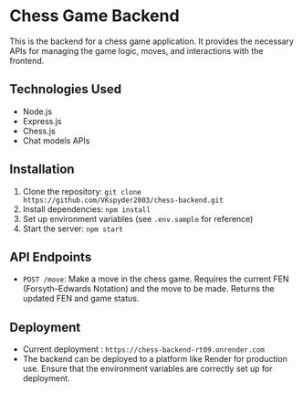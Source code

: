 # Chess Game Backend

This is the backend for a chess game application. It provides the necessary APIs for managing the game logic, moves, and interactions with the frontend.

## Technologies Used

- Node.js
- Express.js
- Chess.js
- Chat models APIs

## Installation

1. Clone the repository: `git clone https://github.com/VKspyder2003/chess-backend.git`
2. Install dependencies: `npm install`
3. Set up environment variables (see `.env.sample` for reference)
4. Start the server: `npm start`

## API Endpoints

- `POST /move`: Make a move in the chess game. Requires the current FEN (Forsyth–Edwards Notation) and the move to be made. Returns the updated FEN and game status.

## Deployment

- Current deployment : `https://chess-backend-rt09.onrender.com` 
- The backend can be deployed to a platform like Render for production use. Ensure that the environment variables are correctly set up for deployment.